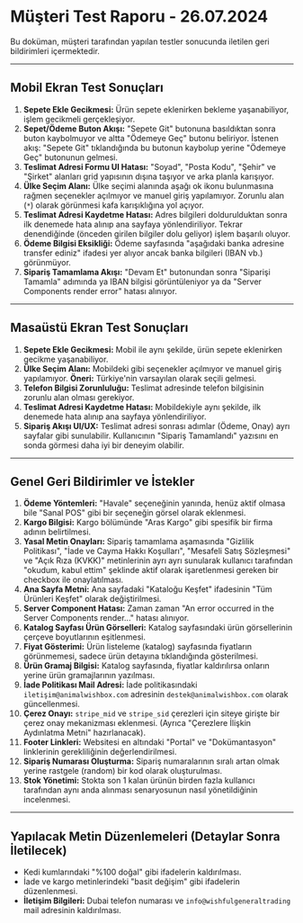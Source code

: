 # Müşteri Test Raporu - 26.07.2024

Bu doküman, müşteri tarafından yapılan testler sonucunda iletilen geri bildirimleri içermektedir.

---

## Mobil Ekran Test Sonuçları

1.  **Sepete Ekle Gecikmesi:** Ürün sepete eklenirken bekleme yaşanabiliyor, işlem gecikmeli gerçekleşiyor.
2.  **Sepet/Ödeme Buton Akışı:** "Sepete Git" butonuna basıldıktan sonra buton kaybolmuyor ve altta "Ödemeye Geç" butonu beliriyor. İstenen akış: "Sepete Git" tıklandığında bu butonun kaybolup yerine "Ödemeye Geç" butonunun gelmesi.
3.  **Teslimat Adresi Formu UI Hatası:** "Soyad", "Posta Kodu", "Şehir" ve "Şirket" alanları grid yapısının dışına taşıyor ve arka planla karışıyor.
4.  **Ülke Seçim Alanı:** Ülke seçimi alanında aşağı ok ikonu bulunmasına rağmen seçenekler açılmıyor ve manuel giriş yapılamıyor. Zorunlu alan (`*`) olarak görünmesi kafa karışıklığına yol açıyor.
5.  **Teslimat Adresi Kaydetme Hatası:** Adres bilgileri doldurulduktan sonra ilk denemede hata alınıp ana sayfaya yönlendiriliyor. Tekrar denendiğinde (önceden girilen bilgiler dolu geliyor) işlem başarılı oluyor.
6.  **Ödeme Bilgisi Eksikliği:** Ödeme sayfasında "aşağıdaki banka adresine transfer ediniz" ifadesi yer alıyor ancak banka bilgileri (IBAN vb.) görünmüyor.
7.  **Sipariş Tamamlama Akışı:** "Devam Et" butonundan sonra "Siparişi Tamamla" adımında ya IBAN bilgisi görüntüleniyor ya da "Server Components render error" hatası alınıyor.

---

## Masaüstü Ekran Test Sonuçları

1.  **Sepete Ekle Gecikmesi:** Mobil ile aynı şekilde, ürün sepete eklenirken gecikme yaşanabiliyor.
2.  **Ülke Seçim Alanı:** Mobildeki gibi seçenekler açılmıyor ve manuel giriş yapılamıyor. **Öneri:** Türkiye'nin varsayılan olarak seçili gelmesi.
3.  **Telefon Bilgisi Zorunluluğu:** Teslimat adresinde telefon bilgisinin zorunlu alan olması gerekiyor.
4.  **Teslimat Adresi Kaydetme Hatası:** Mobildekiyle aynı şekilde, ilk denemede hata alınıp ana sayfaya yönlendiriliyor.
5.  **Sipariş Akışı UI/UX:** Teslimat adresi sonrası adımlar (Ödeme, Onay) ayrı sayfalar gibi sunulabilir. Kullanıcının "Sipariş Tamamlandı" yazısını en sonda görmesi daha iyi bir deneyim olabilir.

---

## Genel Geri Bildirimler ve İstekler

1.  **Ödeme Yöntemleri:** "Havale" seçeneğinin yanında, henüz aktif olmasa bile "Sanal POS" gibi bir seçeneğin görsel olarak eklenmesi.
2.  **Kargo Bilgisi:** Kargo bölümünde "Aras Kargo" gibi spesifik bir firma adının belirtilmesi.
3.  **Yasal Metin Onayları:** Sipariş tamamlama aşamasında "Gizlilik Politikası", "İade ve Cayma Hakkı Koşulları", "Mesafeli Satış Sözleşmesi" ve "Açık Rıza (KVKK)" metinlerinin ayrı ayrı sunularak kullanıcı tarafından "okudum, kabul ettim" şeklinde aktif olarak işaretlenmesi gereken bir checkbox ile onaylatılması.
4.  **Ana Sayfa Metni:** Ana sayfadaki "Kataloğu Keşfet" ifadesinin "Tüm Ürünleri Keşfet" olarak değiştirilmesi.
5.  **Server Component Hatası:** Zaman zaman "An error occurred in the Server Components render..." hatası alınıyor.
6.  **Katalog Sayfası Ürün Görselleri:** Katalog sayfasındaki ürün görsellerinin çerçeve boyutlarının eşitlenmesi.
7.  **Fiyat Gösterimi:** Ürün listeleme (katalog) sayfasında fiyatların görünmemesi, sadece ürün detayına tıklandığında gösterilmesi.
8.  **Ürün Gramaj Bilgisi:** Katalog sayfasında, fiyatlar kaldırılırsa onların yerine ürün gramajlarının yazılması.
9.  **İade Politikası Mail Adresi:** İade politikasındaki `iletişim@animalwishbox.com` adresinin `destek@animalwishbox.com` olarak güncellenmesi.
10. **Çerez Onayı:** `stripe_mid` ve `stripe_sid` çerezleri için siteye girişte bir çerez onay mekanizması eklenmesi. (Ayrıca "Çerezlere İlişkin Aydınlatma Metni" hazırlanacak).
11. **Footer Linkleri:** Websitesi en altındaki "Portal" ve "Dokümantasyon" linklerinin gerekliliğinin değerlendirilmesi.
12. **Sipariş Numarası Oluşturma:** Sipariş numaralarının sıralı artan olmak yerine rastgele (random) bir kod olarak oluşturulması.
13. **Stok Yönetimi:** Stokta son 1 kalan ürünün birden fazla kullanıcı tarafından aynı anda alınması senaryosunun nasıl yönetildiğinin incelenmesi.

---

## Yapılacak Metin Düzenlemeleri (Detaylar Sonra İletilecek)

-   Kedi kumlarındaki "%100 doğal" gibi ifadelerin kaldırılması.
-   İade ve kargo metinlerindeki "basit değişim" gibi ifadelerin düzenlenmesi.
-   **İletişim Bilgileri:** Dubai telefon numarası ve `info@wishfulgeneraltrading` mail adresinin kaldırılması. 